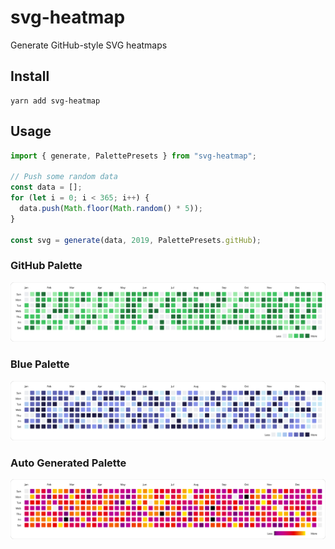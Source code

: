 # svg-heatmap
Generate GitHub-style SVG heatmaps

## Install
```
yarn add svg-heatmap
```

## Usage
```javascript
import { generate, PalettePresets } from "svg-heatmap";

// Push some random data
const data = [];
for (let i = 0; i < 365; i++) {
  data.push(Math.floor(Math.random() * 5));
}

const svg = generate(data, 2019, PalettePresets.gitHub);
```
### GitHub Palette
![Example](./examples/github.svg)

### Blue Palette
![Example](./examples/blue.svg)

### Auto Generated Palette
![Example](./examples/auto.svg)
